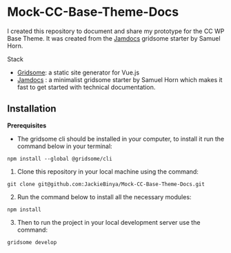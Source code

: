 # Mock-CC-Base-Theme-Docs

I created this repository to document and share my prototype for the CC WP Base Theme.
It was created from the [Jamdocs](https://jamdocs.samuelhorn.com/) gridsome starter by Samuel Horn.

Stack
- [Gridsome](https://gridsome.org/): a static site generator for Vue.js
- [Jamdocs](https://jamdocs.samuelhorn.com/) : a minimalist gridsome starter by Samuel Horn which makes it fast to get started with technical documentation.

## Installation
**Prerequisites** 
- The gridsome cli should be installed in your computer, to install it run the command below in your terminal:
```
npm install --global @gridsome/cli
```

1. Clone this repository in your local machine using the command:
```
git clone git@github.com:JackieBinya/Mock-CC-Base-Theme-Docs.git
```
2. Run the command below to install all the necessary modules:
```
npm install
```
3. Then to run the project in your local development server use the command:
```
gridsome develop
```
